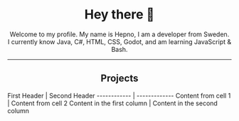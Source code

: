 <h1 align="center">Hey there 👋</h1>
<div align="center">Welcome to my profile. My name is Hepno, I am a developer from Sweden.</div>
<div align="center">I currently know Java, C#, HTML, CSS, Godot, and am learning JavaScript & Bash.     </div>    

------------------------ 
<h2 align="center">Projects</h2>
First Header | Second Header
------------ | -------------
Content from cell 1 | Content from cell 2
Content in the first column | Content in the second column
